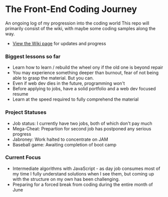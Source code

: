 # The Front-End Coding Journey
An ongoing log of my progression into the coding world
This repo will primarily consist of the wiki, with maybe some coding samples along the way.
* [View the Wiki page](https://github.com/Stryyder/The-Front-End-Coding-Journey/wiki)
for updates and progress

### Biggest lessons so far
- Learn how to learn / rebuild the wheel ony if the old one is beyond repair
- You may experience something deeper than burnout, fear of not being able to grasp the material. But you can. 
- Even if web dev dies in the future, programming won't
- Before applying to jobs, have a solid portfolio and a web dev focused resume
- Learn at the speed required to fully comprehend the material

### Project Statuses
- Job status: I currently have two jobs, both of which don't pay much
- Mega-Cheat: Prepartion for second job has postponed any serious progress
- Jabroney: Work halted to concentrate on JAM
- Baseball game: Awaiting completion of boot camp

### Current Focus
- Intermediate algorithms with JavaScript - as day job consumes most of my time
  I fully understand solutions when I see them, but coming up with the structure on my own has been challenging.
- Preparing for a forced break from coding during the entire month of June
